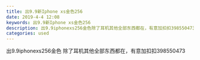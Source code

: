 ```yaml
---
title: 出9.9新Iphone xs金色256
date: 2019-4-4 12:08
keywords: 出9.9新Iphone xs金色256
description: 出9.9iphonexs256金色除了耳机其他全部东西都在，有意加扣扣398550473
categories: used
---
```

<td class="t_f" id="postmessage_3391053">

出9.9iphonexs256金色 除了耳机其他全部东西都在，有意加扣扣398550473</td>
